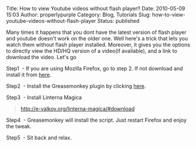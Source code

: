 Title: How to view Youtube videos without flash player!!
Date: 2010-05-09 15:03
Author: properlypurple
Category: Blog, Tutorials
Slug: how-to-view-youtube-videos-without-flash-player
Status: published

Many times it happens that you dont have the latest version of flash player and youtube doesn't work on the older one. Well here's a trick that lets you watch them without flash player installed. Moreover, it gives you the options to directly view the HD/HQ version of a video(if available), and a link to download the video. Let's go

Step1  - If you are using Mozilla Firefox, go to step 2. If not download and install it from [here](http://www.mozilla.com/en-US/firefox/upgrade.html).

Step2  - Install the Greasemonkey plugin by clicking [here](https://addons.mozilla.org/en-US/firefox/downloads/latest/748/addon-748-latest.xpi?src=search).

Step3  - Install Linterna Magica

> http://e-valkov.org/linterna-magica/#download

Step4  - Greasemonkey will install the script. Just restart Firefox and enjoy the tweak.

Step5  - Sit back and relax.
